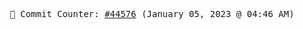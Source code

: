 <p align="center">
    <samp>
        📮 Commit Counter: <a href="https://github.com/Javascript-void0/Javascript-void0/commits/main">#44576</a> (January 05, 2023 @ 04:46 AM)
    </samp>
</p>